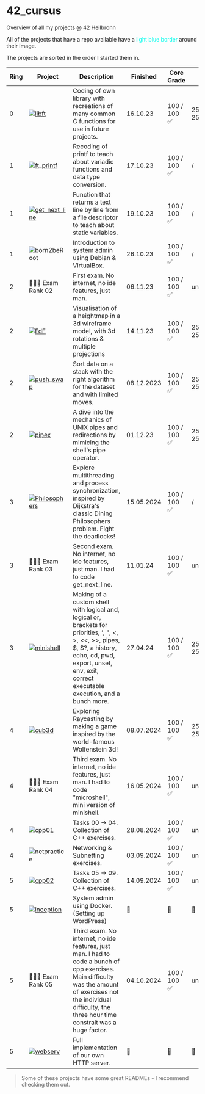 # 42_cursus
Overview of all my projects @ 42 Heilbronn

All of the projects that have a repo available have a <span style="color: #03fcec;">light blue border</span> around their image.

The projects are sorted in the order I started them in.

|Ring|Project                                                                                                             | Description                                                                                       | Finished | Core Grade | Bonus Grade |
|-|--------------------------------------------------------------------------------------------------------------------|---------------------------------------------------------------------------------------------------|----------|-----| ---- |
|0|[![libft](https://github.com/byaliego/42-project-badges/blob/996feb1d098aa52fc29383d2f666614f4d13fbab/badges/libfte.png)](https://github.com/FreddyMSchubert/42_libft)                       | Coding of own library with recreations of many common C functions for use in future projects.     | 16.10.23 | 100 /<br>100 ✅| 25 /<br> 25 💫|
|1|[![ft_printf](https://github.com/byaliego/42-project-badges/blob/996feb1d098aa52fc29383d2f666614f4d13fbab/badges/ft_printfe.png)](https://github.com/FreddyMSchubert/42_ft_printf)             | Recoding of printf to teach about variadic functions and data type conversion.                    | 17.10.23 | 100 /<br>100 ✅| / |
|1|[![get_next_line](https://github.com/byaliego/42-project-badges/blob/996feb1d098aa52fc29383d2f666614f4d13fbab/badges/get_next_linee.png)](https://github.com/FreddyMSchubert/42_get_next_line) | Function that returns a text line by line from a file descriptor to teach about static variables. | 19.10.23 | 100 /<br>100 ✅| / |
|1|![born2beRoot](https://github.com/byaliego/42-project-badges/blob/996feb1d098aa52fc29383d2f666614f4d13fbab/badges/born2berootn.png)                                                            | Introduction to system admin using Debian & VirtualBox.                                           | 26.10.23 | 100 /<br>100 ✅| / |
|2|👩🏻‍💻 Exam Rank 02                                                                                                                                                                                | First exam. No internet, no ide features, just man.                                               | 06.11.23 | 100 /<br>100 ✅| unavailable |
|2|[![FdF](https://github.com/byaliego/42-project-badges/blob/996feb1d098aa52fc29383d2f666614f4d13fbab/badges/fdfe.png)](https://github.com/FreddyMSchubert/42_FdF)                               | Visualisation of a heightmap in a 3d wireframe model, with 3d rotations & multiple projections    | 14.11.23 | 100 /<br>100 ✅| 25 /<br>25 💫|
|2|[![push_swap](https://github.com/byaliego/42-project-badges/blob/996feb1d098aa52fc29383d2f666614f4d13fbab/badges/push_swape.png)](https://github.com/FreddyMSchubert/42_push_swap)             | Sort data on a stack with the right algorithm for the dataset and with limited moves.             | 08.12.2023| 100 /<br>100 ✅| 25 /<br>25 💫|
|2|[![pipex](https://github.com/byaliego/42-project-badges/blob/main/badges/pipexe.png)](https://github.com/FreddyMSchubert/42_pipex)                                                             | A dive into the mechanics of UNIX pipes and redirections by mimicing the shell's pipe operator.   | 01.12.23 | 100 /<br>100 ✅| 25 /<br> 25💫|
|3|[![Philosophers](https://github.com/ayogun/42-project-badges/blob/main/badges/philosopherse.png)](https://github.com/FreddyMSchubert/42_Philosophers)                                          | Explore multithreading and process synchronization, inspired by Dijkstra's classic Dining Philosophers problem. Fight the deadlocks! | 15.05.2024 | 100 /<br>100 ✅ | / |
|3|👩🏻‍💻 Exam Rank 03                                                                                                                                                                                | Second exam. No internet, no ide features, just man. I had to code get_next_line.                 | 11.01.24 | 100 /<br>100 ✅| unavailable |
|3|[![minishell](https://github.com/ayogun/42-project-badges/blob/main/badges/minishelle.png)](https://github.com/FreddyMSchubert/42_minishell)                                                   | Making of a custom shell with logical and, logical or, brackets for priorities, ’, ", <, >, <<, >>, pipes, $, $?, a history, echo, cd, pwd, export, unset, env, exit, correct executable execution, and a bunch more.| 27.04.24 | 100 /<br>100 ✅ | 25 /<br> 25 💫 |
|4|[![cub3d](https://github.com/ayogun/42-project-badges/blob/main/badges/cub3de.png)](https://github.com/FreddyMSchubert/42_cub3d)             | Exploring Raycasting by making a game inspired by the world-famous Wolfenstein 3d!| 08.07.2024 | 100 /<br>100 ✅ | 25 /<br> 25 💫 |
|4|👩🏻‍💻 Exam Rank 04                                                                                                                                                                                | Third exam. No internet, no ide features, just man. I had to code "microshell", mini version of minishell.                 | 16.05.2024 | 100 /<br>100 ✅ | unavailable |
|4|[![cpp01](https://github.com/ayogun/42-project-badges/blob/main/badges/cppe.png)](https://github.com/FreddyMSchubert/42_cpp)             | Tasks 00 -> 04. Collection of C++ exercises. | 28.08.2024 | 100 /<br>100 ✅ | unavailable |
|4|![netpractice](https://github.com/ayogun/42-project-badges/blob/main/badges/netpracticen.png)             | Networking & Subnetting exercises. | 03.09.2024 | 100 /<br>100 ✅ | unavailable |
|5|[![cpp02](https://github.com/ayogun/42-project-badges/blob/main/badges/cppe.png)](https://github.com/FreddyMSchubert/42_cpp)             | Tasks 05 -> 09. Collection of C++ exercises. | 14.09.2024 | 100 /<br>100 ✅ | unavailable |
|5|[![inception](https://github.com/ayogun/42-project-badges/blob/main/badges/inceptione.png)](https://github.com/FreddyMSchubert/42_inception)             | System admin using Docker. (Setting up WordPress) | 🔁 | 🔁 | 🔁 |
|5|👩🏻‍💻 Exam Rank 05                               | Third exam. No internet, no ide features, just man. I had to code a bunch of cpp exercises. Main difficulty was the amount of exercises not the individual difficulty, the three hour time constrait was a huge factor.                 | 04.10.2024 | 100 /<br>100 ✅ | unavailable |
|5|[![webserv](https://github.com/ayogun/42-project-badges/blob/main/badges/webserve.png)](https://github.com/FreddyMSchubert/42_webserv)             | Full implementation of our own HTTP server. | 🔁 | 🔁 | 🔁 |

> Some of these projects have some great READMEs - I recommend checking them out.
